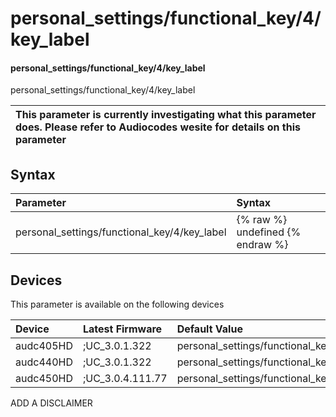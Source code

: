 ﻿---
description: personal_settings/functional_key/4/key_label
search: false
---

# personal_settings/functional_key/4/key_label

#### personal_settings/functional_key/4/key_label

personal_settings/functional_key/4/key_label


| This parameter is currently investigating what this parameter does. Please refer to Audiocodes wesite for details on this parameter | 
| :--- |

## Syntax
| Parameter | Syntax |
| :--- | :--- |
|personal_settings/functional_key/4/key_label | {% raw %} undefined {% endraw %}|

## Devices
This parameter is available on the following devices

| Device | Latest Firmware | Default Value |
|:---|:---|:---|
| audc405HD | ;UC_3.0.1.322 | personal_settings/functional_key/4/key_label= 
| audc440HD | ;UC_3.0.1.322 | personal_settings/functional_key/4/key_label= 
| audc450HD | ;UC_3.0.4.111.77 | personal_settings/functional_key/4/key_label= 

ADD A DISCLAIMER

